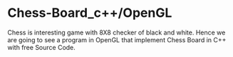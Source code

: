 # Chess-Board_c++/OpenGL
Chess is interesting game with 8X8 checker of black and white. Hence we are going to see a program in OpenGL that implement Chess Board in C++ with free Source Code.
